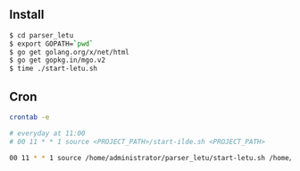 ## Install

```bash
$ cd parser_letu
$ export GOPATH=`pwd`
$ go get golang.org/x/net/html 
$ go get gopkg.in/mgo.v2
$ time ./start-letu.sh
```

## Cron

```bash
crontab -e
```

```bash
# everyday at 11:00
# 00 11 * * 1 source <PROJECT_PATH>/start-ilde.sh <PROJECT_PATH>

00 11 * * 1 source /home/administrator/parser_letu/start-letu.sh /home/administrator/parser_letu
```

